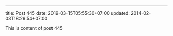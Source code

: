 ---
title: Post 445
date: 2019-03-15T05:55:30+07:00
updated: 2014-02-03T18:29:54+07:00

This is content of post 445